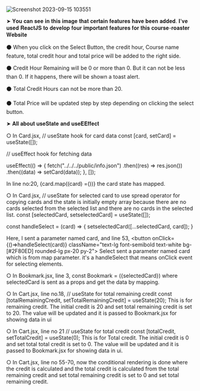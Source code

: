 
![Screenshot 2023-09-15 103551](https://github.com/programming-hero-web-course2/my-course-roster-anfal11/assets/98157911/40560453-5145-4e1e-b723-735e4966b5cf)

➤ 𝐘𝐨𝐮 𝐜𝐚𝐧 𝐬𝐞𝐞 𝐢𝐧 𝐭𝐡𝐢𝐬 𝐢𝐦𝐚𝐠𝐞 𝐭𝐡𝐚𝐭 𝐜𝐞𝐫𝐭𝐚𝐢𝐧 𝐟𝐞𝐚𝐭𝐮𝐫𝐞𝐬 𝐡𝐚𝐯𝐞 𝐛𝐞𝐞𝐧 𝐚𝐝𝐝𝐞𝐝. 𝐈'𝐯𝐞 𝐮𝐬𝐞𝐝 𝐑𝐞𝐚𝐜𝐭𝐉𝐒 𝐭𝐨 𝐝𝐞𝐯𝐞𝐥𝐨𝐩 𝐟𝐨𝐮𝐫 𝐢𝐦𝐩𝐨𝐫𝐭𝐚𝐧𝐭 𝐟𝐞𝐚𝐭𝐮𝐫𝐞𝐬 𝐟𝐨𝐫 𝐭𝐡𝐢𝐬 𝐜𝐨𝐮𝐫𝐬𝐞-𝐫𝐨𝐚𝐬𝐭𝐞𝐫 𝐖𝐞𝐛𝐬𝐢𝐭𝐞

⚫ When you click on the Select Button, the credit hour, Course name feature, total credit hour and total price will be added to the right side.

⚫ Credit Hour Remaining will be 0 or more than 0. But it can not be less than 0. If it happens, there will be shown a toast alert.

⚫ Total Credit Hours can not be more than 20.

⚫ Total Price will be updated step by step depending on clicking the select button.


➤ 𝐀𝐥𝐥 𝐚𝐛𝐨𝐮𝐭 𝐮𝐬𝐞𝐒𝐭𝐚𝐭𝐞 𝐚𝐧𝐝 𝐮𝐬𝐞𝐄𝐄𝐟𝐟𝐞𝐜𝐭

○ In Card.jsx,
  // useState hook for card data
  const [card, setCard] = useState([]);
  
  // useEffect hook for fetching data
  
  useEffect(() => {
    fetch("../../../public/info.json")
      .then((res) => res.json())
      .then((data) => setCard(data));
  }, []);

  In line no:20, 
  {card.map((card) =())} the card state has mapped.

○ In Card.jsx,
  // useState for selected card to use spread operator for copying cards and the state is initially empty array because there are no cards selected from the selected list and there are no cards in the selected list.
  const [selectedCard, setselectedCard] = useState([]);

  
  const handleSelect = (card) => {
    setselectedCard([...selectedCard, card]); 
  }

  Here, I sent a parameter named card, and line 53, 
  <button onClick={()=>handleSelect(card)} className="text-lg font-semibold text-white bg-[#2F80ED] rounded-lg px-20 py-2"> Select</button>
  sent a parameter named card which is from map parameter. it's a handleSelect that means onClick event for selecting elements.

○ In Bookmark.jsx, line 3,
const Bookmark = ({selectedCard}) where selectedCard is sent as a props and get the data by mapping.

○ In Cart.jsx, line no.18,
   // useState for total remaining credit
  const [totalRemainingCredit, setTotalRemainingCredit] = useState(20);
  This is for remaining credit. The initial credit is 20 and set total remaining credit is set to 20. The value will be updated and it is passed to Bookmark.jsx for showing data in ui

○ In Cart.jsx, line no 21
 // useState for total credit
  const [totalCredit, setTotalCredit] = useState(0); 
  This is for Total credit. The initial credit is 0 and set total total credit is set to 0. The value will be updated and it is passed to Bookmark.jsx for showing data in ui. 

○ In Cart.jsx, line no 55-70,
now the conditional rendering is done where the credit is calculated and the total credit is calculated from the total remaining credit and set total remaining credit is set to 0 and set total remaining credit.


